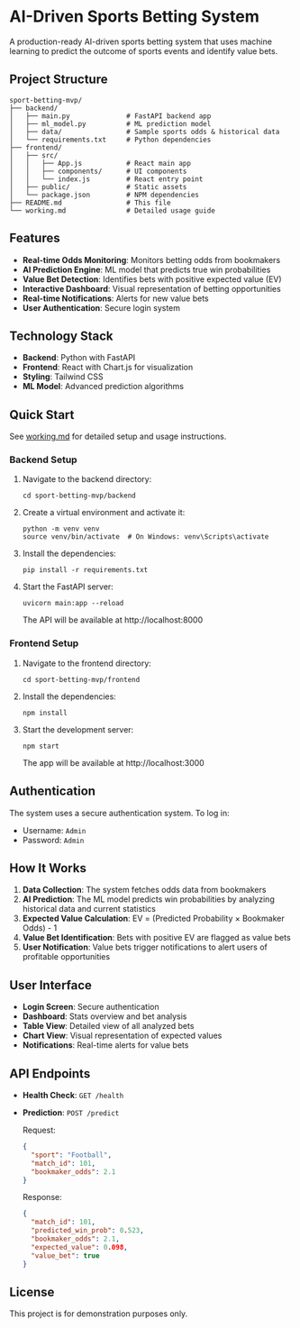 # AI-Driven Sports Betting System

A production-ready AI-driven sports betting system that uses machine learning to predict the outcome of sports events and identify value bets.

## Project Structure

```
sport-betting-mvp/
├── backend/
│   ├── main.py              # FastAPI backend app
│   ├── ml_model.py          # ML prediction model
│   ├── data/                # Sample sports odds & historical data
│   └── requirements.txt     # Python dependencies
├── frontend/
│   ├── src/
│   │   ├── App.js           # React main app
│   │   ├── components/      # UI components
│   │   └── index.js         # React entry point
│   ├── public/              # Static assets
│   └── package.json         # NPM dependencies
├── README.md                # This file
└── working.md               # Detailed usage guide
```

## Features

- **Real-time Odds Monitoring**: Monitors betting odds from bookmakers
- **AI Prediction Engine**: ML model that predicts true win probabilities
- **Value Bet Detection**: Identifies bets with positive expected value (EV)
- **Interactive Dashboard**: Visual representation of betting opportunities
- **Real-time Notifications**: Alerts for new value bets
- **User Authentication**: Secure login system

## Technology Stack

- **Backend**: Python with FastAPI
- **Frontend**: React with Chart.js for visualization
- **Styling**: Tailwind CSS
- **ML Model**: Advanced prediction algorithms

## Quick Start

See [working.md](working.md) for detailed setup and usage instructions.

### Backend Setup

1. Navigate to the backend directory:
   ```
   cd sport-betting-mvp/backend
   ```

2. Create a virtual environment and activate it:
   ```
   python -m venv venv
   source venv/bin/activate  # On Windows: venv\Scripts\activate
   ```

3. Install the dependencies:
   ```
   pip install -r requirements.txt
   ```

4. Start the FastAPI server:
   ```
   uvicorn main:app --reload
   ```

   The API will be available at http://localhost:8000

### Frontend Setup

1. Navigate to the frontend directory:
   ```
   cd sport-betting-mvp/frontend
   ```

2. Install the dependencies:
   ```
   npm install
   ```

3. Start the development server:
   ```
   npm start
   ```

   The app will be available at http://localhost:3000

## Authentication

The system uses a secure authentication system. To log in:

- Username: `Admin`
- Password: `Admin`

## How It Works

1. **Data Collection**: The system fetches odds data from bookmakers
2. **AI Prediction**: The ML model predicts win probabilities by analyzing historical data and current statistics
3. **Expected Value Calculation**: EV = (Predicted Probability × Bookmaker Odds) - 1
4. **Value Bet Identification**: Bets with positive EV are flagged as value bets
5. **User Notification**: Value bets trigger notifications to alert users of profitable opportunities

## User Interface

- **Login Screen**: Secure authentication
- **Dashboard**: Stats overview and bet analysis
- **Table View**: Detailed view of all analyzed bets
- **Chart View**: Visual representation of expected values
- **Notifications**: Real-time alerts for value bets

## API Endpoints

- **Health Check**: `GET /health`
- **Prediction**: `POST /predict`
  
  Request:
  ```json
  {
    "sport": "Football",
    "match_id": 101,
    "bookmaker_odds": 2.1
  }
  ```
  
  Response:
  ```json
  {
    "match_id": 101,
    "predicted_win_prob": 0.523,
    "bookmaker_odds": 2.1,
    "expected_value": 0.098,
    "value_bet": true
  }
  ```

## License

This project is for demonstration purposes only. 